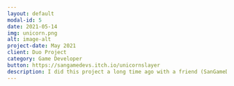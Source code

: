```yaml
---
layout: default
modal-id: 5
date: 2021-05-14
img: unicorn.png
alt: image-alt
project-date: May 2021
client: Duo Project
category: Game Developer
button: https://sangamedevs.itch.io/unicornslayer
description: I did this project a long time ago with a friend (SanGameDev) from college, one of the first games we have ever made in our career, good enough to show where we started as developers almost 4 years ago.
---
```

